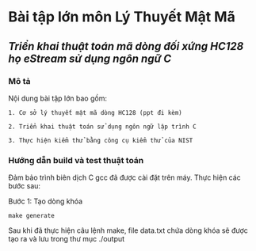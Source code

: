 # Bài tập lớn môn Lý Thuyết Mật Mã
## ***Triển khai thuật toán mã dòng đối xứng HC128 họ eStream sử dụng ngôn ngữ C***

### Mô tả

Nội dung bài tập lớn bao gồm:

    1. Cơ sở lý thuyết mật mã dòng HC128 (ppt đi kèm)

    2. Triển khai thuật toán sử dụng ngôn ngữ lập trình C

    3. Thực hiện kiểm thử bằng công cụ kiểm thử của NIST


### Hướng dẫn build và test thuật toán

Đảm bảo trình biên dịch C gcc đã được cài đặt trên máy. Thực hiện các bước sau:

Bước 1: Tạo dòng khóa
```
make generate
```
Sau khi đã thực hiện câu lệnh make, file data.txt chứa dòng khóa sẽ được tạo ra và lưu trong thư mục ./output
